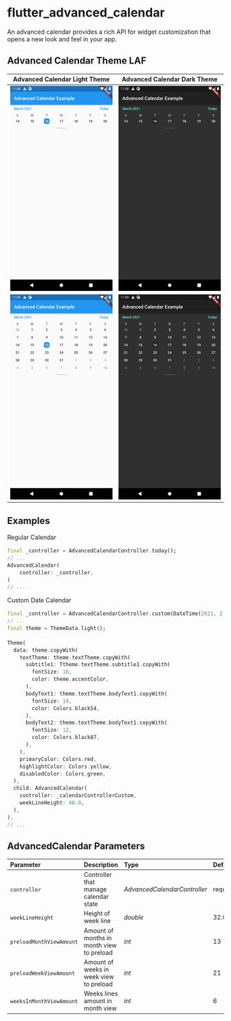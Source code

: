 # flutter_advanced_calendar

An advanced calendar provides a rich API for widget customization that opens a new look and feel in your app.

## Advanced Calendar Theme LAF
| Advanced Calendar Light Theme | Advanced Calendar Dark Theme |
|:-:|:-:|
| ![PREVIEW_LIGHT_COLLAPSED](./PREVIEW_LIGHT_COLLAPSED.png) | ![PREVIEW_DARK_COLLAPSED](./PREVIEW_DARK_COLLAPSED.png) |
| ![PREVIEW_LIGHT_EXPANDED](./PREVIEW_LIGHT_EXPANDED.png) | ![PREVIEW_DARK_EXPANDED](./PREVIEW_DARK_EXPANDED.png) |


## Examples

Regular Calendar

```dart
final _controller = AdvancedCalendarController.today();
// ...
AdvancedCalendar(
    controller: _controller,
)
// ...
```

Custom Date Calendar

```dart
final _controller = AdvancedCalendarController.custom(DateTime(2021, 2, 15));
// ...
final theme = ThemeData.light();

Theme(
  data: theme.copyWith(
    textTheme: theme.textTheme.copyWith(
      subtitle1: Ttheme.textTheme.subtitle1.copyWith(
        fontSize: 16,
        color: theme.accentColor,
      ),
      bodyText1: theme.textTheme.bodyText1.copyWith(
        fontSize: 14,
        color: Colors.black54,
      ),
      bodyText2: theme.textTheme.bodyText1.copyWith(
        fontSize: 12,
        color: Colors.black87,
      ),
    ),
    primaryColor: Colors.red,
    highlightColor: Colors.yellow,
    disabledColor: Colors.green,
  ),
  child: AdvancedCalendar(
    controller: _calendarControllerCustom,
    weekLineHeight: 48.0,
  ),
),
// ...
```

## AdvancedCalendar Parameters
|Parameter|Description|Type|Default|
|:--------|:----------|:---|:------|
|`controller`|Controller that manage calendar state|*AdvancedCalendarController*|required|
|`weekLineHeight`|Height of week line|*double*|32.0|
|`preloadMonthViewAmount`|Amount of months in month view to preload|*int*|13|
|`preloadWeekViewAmount`|Amount of weeks in week view to preload|*int*|21|
|`weeksInMonthViewAmount`|Weeks lines amount in month view|*int*|6|
